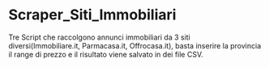 # Scraper_Siti_Immobiliari

Tre Script che raccolgono annunci immobiliari da 3 siti diversi(Immobiliare.it, Parmacasa.it, Offrocasa.it), basta inserire la provincia il range di prezzo e il risultato viene salvato in dei file CSV.
